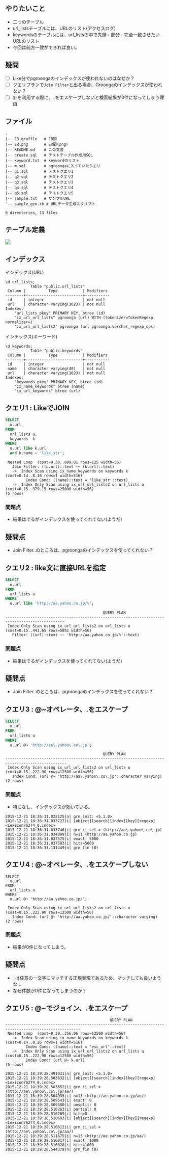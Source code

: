 
## やりたいこと

* 二つのテーブル
* url_listsテーブルには、URLのリスト(アクセスログ)
* keywordsのテーブルには、url_listsの中で先頭・部分・完全一致させたいURLのリスト
* 今回は前方一致ができれば良い。

## 疑問

* [ ] Like分でpgroongaのインデックスが使われないのはなぜか？
* [ ] クエリプランで``Join Filter``と出る場合、Groongaのインデックスが使われない？
* [ ] ``@~``を利用する際に、``.``をエスケープしないと検索結果が0件になってしまう理由

## ファイル

```
.
|-- ER.graffle   # ER図
|-- ER.png       # ER図(png)
|-- README.md    # この文書
|-- create.sql   # テストテーブル作成用SQL
|-- keyword.txt  # keywordのリスト
|-- m.sql        # pgroongaに入っていたクエリ
|-- q1.sql       # テストクエリ1
|-- q2.sql       # テストクエリ2
|-- q3.sql       # テストクエリ3
|-- q4.sql       # テストクエリ4
|-- q5.sql       # テストクエリ5
|-- sample.txt   # サンプルURL
`-- sample_gen.rb # URLデータ生成スクリプト

0 directories, 13 files
````

## テーブル定義

![](https://raw.githubusercontent.com/hiroyuki-sato/pgroonga_like_test/master/ER.png)

## インデックス

インデックス(URL)

```
\d url_lists;
           Table "public.url_lists"
 Column |          Type           | Modifiers 
--------+-------------------------+-----------
 id     | integer                 | not null
 url    | character varying(1023) | not null
Indexes:
    "url_lists_pkey" PRIMARY KEY, btree (id)
    "ix_url_url_lists" pgroonga (url) WITH (tokenizer=TokenRegexp, normalizer=)
    "ix_url_url_lists2" pgroonga (url pgroonga.varchar_regexp_ops)
```

インデックス(キーワード)

```
\d keywords;
           Table "public.keywords"
 Column |          Type           | Modifiers 
--------+-------------------------+-----------
 id     | integer                 | not null
 name   | character varying(40)   | not null
 url    | character varying(1023) | not null
Indexes:
    "keywords_pkey" PRIMARY KEY, btree (id)
    "ix_name_keywords" btree (name)
    "ix_url_keywords" btree (url)
```

## クエリ1 : LikeでJOIN

```sql
SELECT
  u.url 
FROM 
  url_lists u,
  keywords  k
WHERE
  u.url like k.url
  and k.name = 'like_str';
```    

```
 Nested Loop  (cost=0.30..699.81 rows=125 width=56)
   Join Filter: ((u.url)::text ~~ (k.url)::text)
   ->  Index Scan using ix_name_keywords on keywords k  (cost=0.14..8.16 rows=1 width=516)
         Index Cond: ((name)::text = 'like_str'::text)
   ->  Index Only Scan using ix_url_url_lists2 on url_lists u  (cost=0.15..379.15 rows=25000 width=56)
(5 rows)
```

### 問題点

* 結果はでるがインデックスを使ってくれてない(ようだ)

## 疑問点

* Join Filter..のところは、pgroongaのインデックスを使ってくれない？


## クエリ2 : like文に直接URLを指定

```sql
SELECT
  u.url 
FROM 
  url_lists u
WHERE
  u.url like 'http://aa.yahoo.co.jp/%';
```

```
                                           QUERY PLAN                                           
------------------------------------------------------------------------------------------------
 Index Only Scan using ix_url_url_lists2 on url_lists u  (cost=0.15..441.65 rows=5051 width=56)
   Filter: ((url)::text ~~ 'http://aa.yahoo.co.jp/%'::text)
```

### 問題点

* 結果はでるがインデックスを使ってくれてない(ようだ)

## 疑問点

* Join Filter..のところは、pgroongaのインデックスを使ってくれない？


## クエリ3 : @~オペレータ、.をエスケープ

```sql
SELECT
  u.url 
FROM 
  url_lists u
WHERE
  u.url @~ 'http://aa\.yahoo\.co\.jp';
````

```
                                           QUERY PLAN                                            
-------------------------------------------------------------------------------------------------
 Index Only Scan using ix_url_url_lists2 on url_lists u  (cost=0.15..222.90 rows=12500 width=56)
   Index Cond: (url @~ 'http://aa\.yahoo\.co\.jp'::character varying)
(2 rows)
```

### 問題点

* 特になし、インデックスが効いている。

```
2015-12-21 18:36:31.022125|n| grn_init: <5.1.0>
2015-12-21 18:36:31.033727|i| [object][search][index][key][regexp] <Lexicon76274_0.index>
2015-12-21 18:36:31.033746|i| grn_ii_sel > (http://aa\.yahoo\.co\.jp)
2015-12-21 18:36:31.034899|i| n=11 (http://aa.yahoo.co.jp)
2015-12-21 18:36:31.037575|i| exact: 5000
2015-12-21 18:36:31.037583|i| hits=5000
2015-12-21 18:36:31.131449|n| grn_fin (0)
```

## クエリ4 : @~オペレータ、.をエスケープしない

```
SELECT
  u.url 
FROM 
  url_lists u
WHERE
  u.url @~ 'http://aa.yahoo.co.jp/';
```

```
 Index Only Scan using ix_url_url_lists2 on url_lists u  (cost=0.15..222.90 rows=12500 width=56)
   Index Cond: (url @~ 'http://aa.yahoo.co.jp/'::character varying)
(2 rows)
```

### 問題点

* 結果が0件になってしまう。

## 疑問点

* ``.``は任意の一文字にマッチする正規表現であるため、マッチしても良いような...
* なぜ件数が0件になってしまうのか？


## クエリ5 : @~でジョイン、.をエスケープ


```
                                              QUERY PLAN                                               
-------------------------------------------------------------------------------------------------------
 Nested Loop  (cost=0.30..356.06 rows=12500 width=56)
   ->  Index Scan using ix_name_keywords on keywords k  (cost=0.14..8.16 rows=1 width=516)
         Index Cond: ((name)::text = 'esc_url'::text)
   ->  Index Only Scan using ix_url_url_lists2 on url_lists u  (cost=0.15..222.90 rows=12500 width=56)
         Index Cond: (url @~ k.url)
(5 rows)
```


```
2015-12-21 18:39:28.491031|n| grn_init: <5.1.0>
2015-12-21 18:39:28.503632|i| [object][search][index][key][regexp] <Lexicon76274_0.index>
2015-12-21 18:39:28.503652|i| grn_ii_sel > (http://ae\.yahoo\.co\.jp/ae/)
2015-12-21 18:39:28.504935|i| n=13 (http://ae.yahoo.co.jp/ae/)
2015-12-21 18:39:28.509543|i| exact: 0
2015-12-21 18:39:28.509580|i| unsplit: 0
2015-12-21 18:39:28.510263|i| partial: 0
2015-12-21 18:39:28.510269|i| hits=0
2015-12-21 18:39:28.510603|i| [object][search][index][key][regexp] <Lexicon76274_0.index>
2015-12-21 18:39:28.510612|i| grn_ii_sel > (http://ae\.yahoo\.co\.jp/aa/)
2015-12-21 18:39:28.511675|i| n=13 (http://ae.yahoo.co.jp/aa/)
2015-12-21 18:39:28.516017|i| exact: 1000
2015-12-21 18:39:28.516028|i| hits=1000
2015-12-21 18:39:28.544379|n| grn_fin (0)
```
